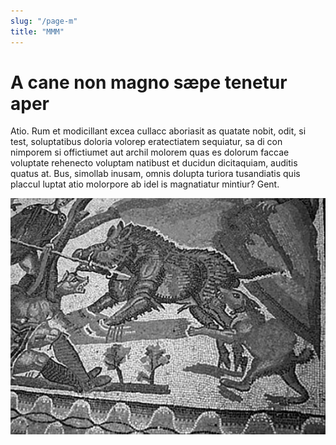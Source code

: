 ```yaml
---
slug: "/page-m"
title: "MMM"
---
```


# A cane non magno sæpe tenetur aper

Atio. Rum et modicillant excea cullacc aboriasit as quatate nobit, odit, si test, soluptatibus doloria volorep eratectiatem sequiatur, sa di con nimporem si offictiumet aut archil molorem quas es dolorum faccae voluptate rehenecto voluptam natibust et ducidun dicitaquiam, auditis quatus at.
Bus, simollab inusam, omnis dolupta turiora tusandiatis quis placcul luptat atio molorpore ab idel is magnatiatur mintiur? Gent.

![A cane non magno sæpe tenetur aper](./../images/cane.jpg)
